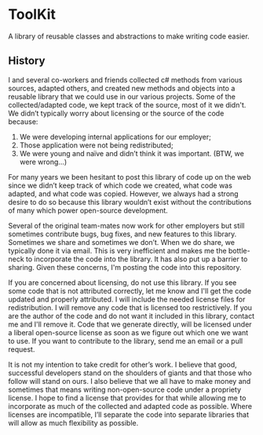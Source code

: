 ToolKit
=======

A library of reusable classes and abstractions to make writing code easier.

History
-------------

I and several co-workers and friends collected c# methods from various sources, adapted others, and created new methods and objects into a reusable library that we could use in our various projects. Some of the collected/adapted code, we kept track of the source, most of it we didn't. We didn’t typically worry about licensing or the source of the code because:
  1. We were developing internal applications for our employer;
  2. Those application were not being redistributed;
  3. We were young and naïve and didn’t think it was important. (BTW, we were wrong…)

For many years we been hesitant to post this library of code up on the web since we didn’t keep track of which code we created, what code was adapted, and what code was copied. However, we always had a strong desire to do so because this library wouldn’t exist without the contributions of many which power open-source development.

Several of the original team-mates now work for other employers but still sometimes contribute bugs, bug fixes, and new features to this library. Sometimes we share and sometimes we don’t. When we do share, we typically done it via email. This is very inefficient and makes me the bottle-neck to incorporate the code into the library. It has also put up a barrier to sharing. Given these concerns, I'm posting the code into this repository. 

If you are concerned about licensing, do not use this library. If you see some code that is not attributed correctly, let me know and I'll get the code updated and properly attributed. I will include the needed license files for redistribution. I will remove any code that is licensed too restrictively. If you are the author of the code and do not want it included in this library, contact me and I'll remove it. Code that we generate directly, will be licensed under a liberal open-source license as soon as we figure out which one we want to use. If you want to contribute to the library, send me an email or a pull request. 

It is not my intention to take credit for other’s work. I believe that good, successful developers stand on the shoulders of giants and that those who follow will stand on ours. I also believe that we all have to make money and sometimes that means writing non-open-source code under a propriety license. I hope to find a license that provides for that while allowing me to incorporate as much of the collected and adapted code as possible. Where licenses are incompatible, I’ll separate the code into separate libraries that will allow as much flexibility as possible.
